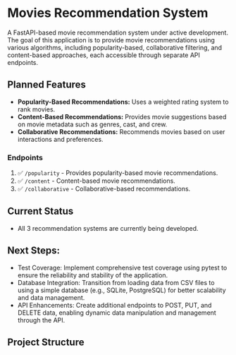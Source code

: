# Movies Recommendation System

A FastAPI-based movie recommendation system under active development. The goal of this application is to provide movie recommendations using various algorithms, including popularity-based, collaborative filtering, and content-based approaches, each accessible through separate API endpoints.

## Planned Features
- **Popularity-Based Recommendations:** Uses a weighted rating system to rank movies.
- **Content-Based Recommendations:** Provides movie suggestions based on movie metadata such as genres, cast, and crew.
- **Collaborative Recommendations:** Recommends movies based on user interactions and preferences.

### Endpoints
1. :white_check_mark: `/popularity` - Provides popularity-based movie recommendations.
2. :white_check_mark: `/content` - Content-based movie recommendations.
3. :white_check_mark: `/collaborative` - Collaborative-based recommendations.


## Current Status
- All 3 recommendation systems are currently being developed.

## Next Steps:
- Test Coverage: Implement comprehensive test coverage using pytest to ensure the reliability and stability of the application.
- Database Integration: Transition from loading data from CSV files to using a simple database (e.g., SQLite, PostgreSQL) for better scalability and data management.
- API Enhancements: Create additional endpoints to POST, PUT, and DELETE data, enabling dynamic data manipulation and management through the API.
  
## Project Structure
